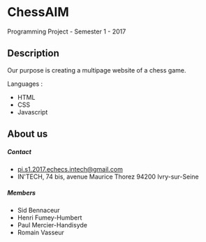 # ChessAIM 
Programming Project - Semester 1 - 2017

## Description
Our purpose is creating a multipage website of a chess game.

Languages :
  - HTML
  - CSS
  - Javascript

## About us
##### Contact
- pi.s1.2017.echecs.intech@gmail.com
- IN'TECH, 74 bis, avenue Maurice Thorez 94200 Ivry-sur-Seine

##### Members
- Sid Bennaceur
- Henri Fumey-Humbert
- Paul Mercier-Handisyde 
- Romain Vasseur
